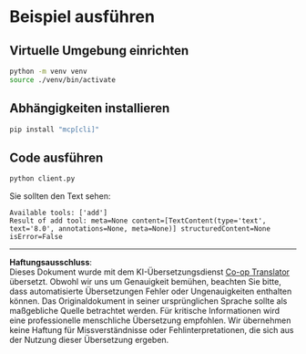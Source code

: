 <!--
CO_OP_TRANSLATOR_METADATA:
{
  "original_hash": "c3c28b090a54f59374677200e23a809e",
  "translation_date": "2025-10-06T16:03:12+00:00",
  "source_file": "03-GettingStarted/10-advanced/code/python/README.md",
  "language_code": "de"
}
-->
# Beispiel ausführen

## Virtuelle Umgebung einrichten

```sh
python -m venv venv
source ./venv/bin/activate
```

## Abhängigkeiten installieren

```sh
pip install "mcp[cli]"
```

## Code ausführen

```sh
python client.py
```

Sie sollten den Text sehen:

```text
Available tools: ['add']
Result of add tool: meta=None content=[TextContent(type='text', text='8.0', annotations=None, meta=None)] structuredContent=None isError=False
```

---

**Haftungsausschluss**:  
Dieses Dokument wurde mit dem KI-Übersetzungsdienst [Co-op Translator](https://github.com/Azure/co-op-translator) übersetzt. Obwohl wir uns um Genauigkeit bemühen, beachten Sie bitte, dass automatisierte Übersetzungen Fehler oder Ungenauigkeiten enthalten können. Das Originaldokument in seiner ursprünglichen Sprache sollte als maßgebliche Quelle betrachtet werden. Für kritische Informationen wird eine professionelle menschliche Übersetzung empfohlen. Wir übernehmen keine Haftung für Missverständnisse oder Fehlinterpretationen, die sich aus der Nutzung dieser Übersetzung ergeben.
